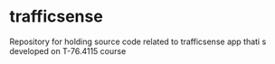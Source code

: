 trafficsense
============

Repository for holding source code related to trafficsense app thati s developed on T-76.4115 course
